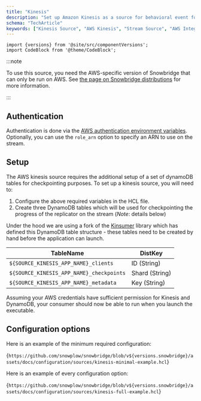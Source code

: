 ```yaml
---
title: "Kinesis"
description: "Set up Amazon Kinesis as a source for behavioral event forwarding using Snowbridge data processing."
schema: "TechArticle"
keywords: ["Kinesis Source", "AWS Kinesis", "Stream Source", "AWS Integration", "Data Ingestion", "Event Streaming"]
---
```


```mdx-code-block
import {versions} from '@site/src/componentVersions';
import CodeBlock from '@theme/CodeBlock';
```

:::note

To use this source, you need the AWS-specific version of Snowbridge that can only be run on AWS. See [the page on Snowbridge distributions](/docs/destinations/forwarding-events/snowbridge/getting-started/index.md) for more information.

:::

## Authentication

Authentication is done via the [AWS authentication environment variables](https://docs.aws.amazon.com/cli/latest/userguide/cli-configure-envvars.html). Optionally, you can use the `role_arn` option to specify an ARN to use on the stream.

## Setup

The AWS kinesis source requires the additional setup of a set of dynamoDB tables for checkpointing purposes. To set up a kinesis source, you will need to:

1. Configure the above required variables in the HCL file.
2. Create three DynamoDB tables which will be used for checkpointing the progress of the replicator on the stream (*Note*: details below)

Under the hood we are using a fork of the [Kinsumer](https://github.com/snowplow-devops/kinsumer) library which has defined this DynamoDB table structure - these tables need to be created by hand before the application can launch.

| TableName                                | DistKey        |
| ---------------------------------------- | -------------- |
| `${SOURCE_KINESIS_APP_NAME}_clients`     | ID (String)    |
| `${SOURCE_KINESIS_APP_NAME}_checkpoints` | Shard (String) |
| `${SOURCE_KINESIS_APP_NAME}_metadata`    | Key (String)   |

Assuming your AWS credentials have sufficient permission for Kinesis and DynamoDB, your consumer should now be able to run when you launch the executable.

## Configuration options

Here is an example of the minimum required configuration:

<CodeBlock language="hcl" reference>{`
https://github.com/snowplow/snowbridge/blob/v${versions.snowbridge}/assets/docs/configuration/sources/kinesis-minimal-example.hcl
`}</CodeBlock>

Here is an example of every configuration option:

<CodeBlock language="hcl" reference>{`
https://github.com/snowplow/snowbridge/blob/v${versions.snowbridge}/assets/docs/configuration/sources/kinesis-full-example.hcl
`}</CodeBlock>
